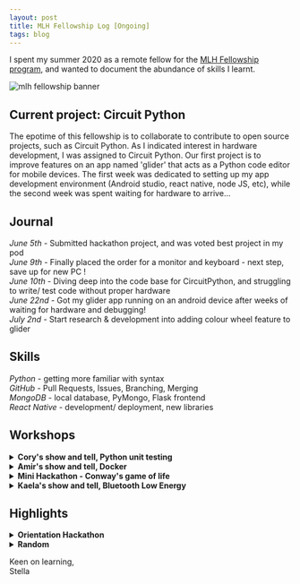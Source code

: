 ```yaml
---
layout: post
title: MLH Fellowship Log [Ongoing]
tags: blog
---
```


I spent my summer 2020 as a remote fellow for the [MLH Fellowship program](https://fellowship.mlh.io/students), and wanted to document the abundance of skills I learnt. 

![mlh fellowship banner](https://github.com/stellaw1/stellaw1.github.io/blob/master/images/blog/mlh-social-card.jpg?raw=true)


## Current project: Circuit Python
The epotime of this fellowship is to collaborate to contribute to open source projects, such as Circuit Python. As I indicated interest in hardware development, I was assigned to Circuit Python. Our first project is to improve features on an app named 'glider' that acts as a Python code editor for mobile devices. The first week was dedicated to setting up my app development environment (Android studio, react native, node JS, etc), while the second week was spent waiting for hardware to arrive...


## Journal
*June 5th* - Submitted hackathon project, and was voted best project in my pod<br>
*June 9th* - Finally placed the order for a monitor and keyboard - next step, save up for new PC !<br>
*June 10th* - Diving deep into the code base for CircuitPython, and struggling to write/ test code without proper hardware<br>
*June 22nd* - Got my glider app running on an android device after weeks of waiting for hardware and debugging!<br>
*July 2nd* - Start research & development into adding colour wheel feature to glider<br>


## Skills
*Python* - getting more familiar with syntax<br>
*GitHub* - Pull Requests, Issues, Branching, Merging<br>
*MongoDB* - local database, PyMongo, Flask frontend<br>
*React Native* - development/ deployment, new libraries


## Workshops
<details>
  <summary><b>Cory's show and tell, Python unit testing</b></summary>
  <div>

  <h6> Date: June 10th, 2020 </h6>
  <h5> Notes </h5>
  <ul>
    <li>unit test vs integration test</li>
    <li>asswertEqual same as Java</li>
    <li>virtual environment for python</li>
    <li>monkey patching using 'mock' library</li>
    <li>dependency inheritance</li>
    <li>principle of competition over inheritance</li>
    <li>eg, application for using mock = mock database for local testing</li>
  </ul>
  <h5> To Do </h5>
  <ul>
    <li>[unit test vs integration test](https://programwithus.com/learn-to-code/Pip-and-virtualenv-on-Windows/)</li>
  </ul>
  </div>
</details>

<details>
  <summary><b>Amir's show and tell, Docker</b></summary>
  <div>

  <h6> Date: June 17th, 2020 </h6>
  <h5> Notes </h5>
  <ul>
    <li>Docker is a tool that makes it easier to code software by using containers - similar to VM</li>
    <li>'sudo' in Linux is "super user do"</li>
    <li>'cp' is copy</li>
    <li>container is an instance of an image</li>
    <li>'docker run' on an image to bring up a contianer</li>
    <li>Use Cases (to get to know Docker and its industry applications): https://www.docker.com/use-cases
Getting started with Docker (pretty comprehensive guide on a lot of Docker stuff): https://docker-curriculum.com/
Creating Docker Images (both from an exisitng container and from scratch): https://www.mirantis.com/blog/how-do-i-create-a-new-docker-image-for-my-application/</li>
  </ul>
  </div>
</details>

<details>
  <summary><b>Mini Hackathon - Conway's game of life</b></summary>
  <div>

  <h6> Date: June 24th, 2020 </h6>
  <h5> Notes </h5>
  <ul>
    <li>This was an interesting show and tell of the week. My podmates and I got to collaborate and develop a solution for [Conway's game of life](http://pi.math.cornell.edu/~lipa/mec/lesson6.html) in Python. </li>
    <li>The goal of this hackathon was let us become more familiar with git commands - such as branching, issues, pr, etc - since the majority of our pod spent the majority of the first two weeks awaiting hardware.  </li>
    <li>Python is not my main coding language (I have made 2? projects in python), so I was proud to have written a solution that even runs within an hour... after stealing some code from podmates of course (we were allowed to!)</li>
  </ul>
  </div>
</details>

<details>
  <summary><b>Kaela's show and tell, Bluetooth Low Energy</b></summary>
  <div>

  <h6> Date: July 1st, 2020 </h6>
  <h5> Notes </h5>
  <ul>
    <li>focuses on smaller, more novel devices</li>
    <li>consume less resources</li>
  </ul>
  </div>
</details>


## Highlights
<details>
  <summary><b>Orientation Hackathon</b></summary>
  <div>

  <h6> Date: June 1st~5th, 2020</h6>
  For the first week of the fellowship, I worked on an exciting project revolving the BLM movement with Amir and Parthiv. I loved the end product we produced and enjoyed my time working with my fellow podmates

  </div>
</details>

<details>
  <summary><b>Random</b></summary>
  <div>

  <h6> Date: June 1st, 2020</h6>
  Meeting people for the first time ever on Zoom was a strange experience, and I can't imagine what any of my podmates would be like if we ever met in person. Many nuances and traits are lost through virtual videocalling as opposed to an in person meeting (Eg, small habits, height, voice, etc)<br>
  
  <h6> Date: June 8th, 2020 </h6>
  MLH really likes to ask the question, "What is your favourite project that you've worked on?" and my answer always comes back to this website - not becuase it is technically impressive or graphically beautiful, but because of the ability for me to come back here continually to document how I've been growing/ highlights/ etc<br>
  
  <h6> Date: June 10th, 2020 </h6>
  My mentor, Cory, is the coolest! He has pet chickens and considers chocolate fruit (& therefore Nutella jam)<br>

  <h6> Date: June 25th, 2020 </h6>
  Random, interesting, trivial bug in python: where `f = lambda: 1` outputs `1` whereas `fs = {;ambda: x for x in range(10)}` outputs all `9`s. Solved this by `fn = {lambda y=x: y for x in range(10)` <br>

  </div>
</details>



Keen on learning, <br>
Stella

